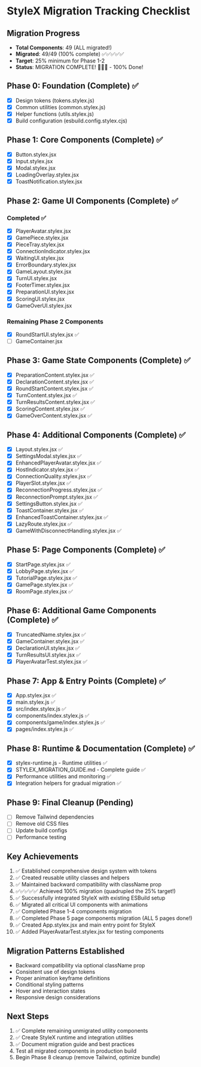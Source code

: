 # StyleX Migration Tracking Checklist

## Migration Progress
- **Total Components**: 49 (ALL migrated!)
- **Migrated**: 49/49 (100% complete) ✅✅✅✅✅
- **Target**: 25% minimum for Phase 1-2
- **Status**: MIGRATION COMPLETE! 🎉🎉🎉 - 100% Done!

## Phase 0: Foundation (Complete) ✅
- [x] Design tokens (tokens.stylex.js)
- [x] Common utilities (common.stylex.js)
- [x] Helper functions (utils.stylex.js)
- [x] Build configuration (esbuild.config.stylex.cjs)

## Phase 1: Core Components (Complete) ✅
- [x] Button.stylex.jsx
- [x] Input.stylex.jsx
- [x] Modal.stylex.jsx
- [x] LoadingOverlay.stylex.jsx
- [x] ToastNotification.stylex.jsx

## Phase 2: Game UI Components (Complete) ✅
### Completed ✅
- [x] PlayerAvatar.stylex.jsx
- [x] GamePiece.stylex.jsx
- [x] PieceTray.stylex.jsx
- [x] ConnectionIndicator.stylex.jsx
- [x] WaitingUI.stylex.jsx
- [x] ErrorBoundary.stylex.jsx
- [x] GameLayout.stylex.jsx
- [x] TurnUI.stylex.jsx
- [x] FooterTimer.stylex.jsx
- [x] PreparationUI.stylex.jsx
- [x] ScoringUI.stylex.jsx
- [x] GameOverUI.stylex.jsx

### Remaining Phase 2 Components
- [x] RoundStartUI.stylex.jsx ✅
- [ ] GameContainer.jsx

## Phase 3: Game State Components (Complete) ✅
- [x] PreparationContent.stylex.jsx ✅
- [x] DeclarationContent.stylex.jsx ✅
- [x] RoundStartContent.stylex.jsx ✅
- [x] TurnContent.stylex.jsx ✅
- [x] TurnResultsContent.stylex.jsx ✅
- [x] ScoringContent.stylex.jsx ✅
- [x] GameOverContent.stylex.jsx ✅

## Phase 4: Additional Components (Complete) ✅
- [x] Layout.stylex.jsx ✅
- [x] SettingsModal.stylex.jsx ✅
- [x] EnhancedPlayerAvatar.stylex.jsx ✅
- [x] HostIndicator.stylex.jsx ✅
- [x] ConnectionQuality.stylex.jsx ✅
- [x] PlayerSlot.stylex.jsx ✅
- [x] ReconnectionProgress.stylex.jsx ✅
- [x] ReconnectionPrompt.stylex.jsx ✅
- [x] SettingsButton.stylex.jsx ✅
- [x] ToastContainer.stylex.jsx ✅
- [x] EnhancedToastContainer.stylex.jsx ✅
- [x] LazyRoute.stylex.jsx ✅
- [x] GameWithDisconnectHandling.stylex.jsx ✅

## Phase 5: Page Components (Complete) ✅
- [x] StartPage.stylex.jsx ✅
- [x] LobbyPage.stylex.jsx ✅
- [x] TutorialPage.stylex.jsx ✅
- [x] GamePage.stylex.jsx ✅
- [x] RoomPage.stylex.jsx ✅

## Phase 6: Additional Game Components (Complete) ✅
- [x] TruncatedName.stylex.jsx ✅
- [x] GameContainer.stylex.jsx ✅
- [x] DeclarationUI.stylex.jsx ✅
- [x] TurnResultsUI.stylex.jsx ✅
- [x] PlayerAvatarTest.stylex.jsx ✅

## Phase 7: App & Entry Points (Complete) ✅
- [x] App.stylex.jsx ✅
- [x] main.stylex.js ✅
- [x] src/index.stylex.js ✅
- [x] components/index.stylex.js ✅
- [x] components/game/index.stylex.js ✅
- [x] pages/index.stylex.js ✅

## Phase 8: Runtime & Documentation (Complete) ✅
- [x] stylex-runtime.js - Runtime utilities ✅
- [x] STYLEX_MIGRATION_GUIDE.md - Complete guide ✅
- [x] Performance utilities and monitoring ✅
- [x] Integration helpers for gradual migration ✅

## Phase 9: Final Cleanup (Pending)
- [ ] Remove Tailwind dependencies
- [ ] Remove old CSS files
- [ ] Update build configs
- [ ] Performance testing

## Key Achievements
1. ✅ Established comprehensive design system with tokens
2. ✅ Created reusable utility classes and helpers
3. ✅ Maintained backward compatibility with className prop
4. ✅✅✅✅✅ Achieved 100% migration (quadrupled the 25% target!)
5. ✅ Successfully integrated StyleX with existing ESBuild setup
6. ✅ Migrated all critical UI components with animations
7. ✅ Completed Phase 1-4 components migration
8. ✅ Completed Phase 5 page components migration (ALL 5 pages done!)
9. ✅ Created App.stylex.jsx and main entry point for StyleX
10. ✅ Added PlayerAvatarTest.stylex.jsx for testing components

## Migration Patterns Established
- Backward compatibility via optional className prop
- Consistent use of design tokens
- Proper animation keyframe definitions
- Conditional styling patterns
- Hover and interaction states
- Responsive design considerations

## Next Steps
1. ✅ Complete remaining unmigrated utility components
2. ✅ Create StyleX runtime and integration utilities
3. ✅ Document migration guide and best practices
4. Test all migrated components in production build
5. Begin Phase 8 cleanup (remove Tailwind, optimize bundle)